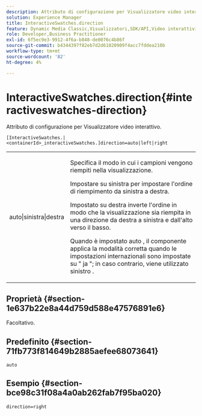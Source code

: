 ```yaml
---
description: Attributo di configurazione per Visualizzatore video interattivo.
solution: Experience Manager
title: InteractiveSwatches.direction
feature: Dynamic Media Classic,Visualizzatori,SDK/API,Video interattivi
role: Developer,Business Practitioner
exl-id: 6f5ec9e3-9912-4f6a-b848-de0076c4b86f
source-git-commit: b4344397f82eb7d2d61020909f4acc7fddea210b
workflow-type: tm+mt
source-wordcount: '82'
ht-degree: 4%

---
```


# InteractiveSwatches.direction{#interactiveswatches-direction}

Attributo di configurazione per Visualizzatore video interattivo.

`[InteractiveSwatches.|<containerId>_interactiveSwatches.]direction=auto|left|right`

<table id="table_441553CD34C94A58A9D7CBF772DEDDB6"> 
 <tbody> 
  <tr> 
   <td colname="col1"> <p> <span class="codeph"> auto|sinistra|destra  </span> </p> </td> 
   <td colname="col2"> <p> Specifica il modo in cui i campioni vengono riempiti nella visualizzazione. </p> <p>Impostare su <span class="codeph"> sinistra </span> per impostare l'ordine di riempimento da sinistra a destra. </p> <p>Impostato su <span class="codeph"> destra </span> inverte l'ordine in modo che la visualizzazione sia riempita in una direzione da destra a sinistra e dall'alto verso il basso. </p> <p>Quando è impostato <span class="codeph"> auto </span>, il componente applica la modalità corretta quando le impostazioni internazionali sono impostate su " <span class="codeph"> ja </span>"; in caso contrario, viene utilizzato <span class="codeph"> sinistro </span>. </p> </td> 
  </tr> 
 </tbody> 
</table>

## Proprietà {#section-1e637b22e8a44d759d588e47576891e6}

Facoltativo.

## Predefinito {#section-71fb773f814649b2885aefee68073641}

`auto`

## Esempio {#section-bce98c31f08a4a0ab262fab7f95ba020}

```
direction=right
```

